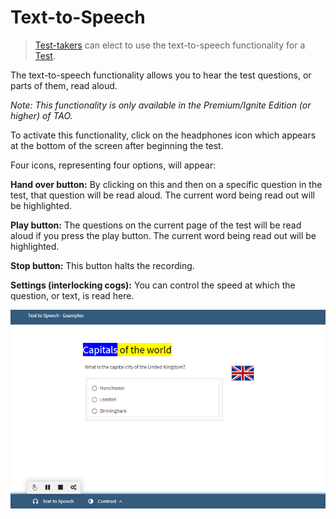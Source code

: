 <!--
created_at: 2018-10-02
authors:         
    - "Catherine Pease"
-->

# Text-to-Speech


>[Test-takers](../appendix/glossary.md#test-taker) can elect to use the text-to-speech functionality for a [Test](../appendix/glossary.md#test).

The text-to-speech functionality allows you to hear the test questions, or parts of them, read aloud.

*Note: This functionality is only available in the Premium/Ignite Edition (or higher) of TAO.*

To activate this functionality, click on the headphones icon which appears at the bottom of the screen after beginning the test.

Four icons, representing four options, will appear:

**Hand over button:** By clicking on this and then on a specific question in the test, that question will be read aloud. The current word being read out will be highlighted.

**Play button:** The questions on the current page of the test will be read aloud if you press the play button. The current word being read out will be highlighted.

**Stop button:** This button halts the recording.

**Settings (interlocking cogs):** You can control the speed at which the question, or text, is read here.


![Text-to-Speech](../resources/delivery/features/test-taker-tools/text-to-speech.png)
